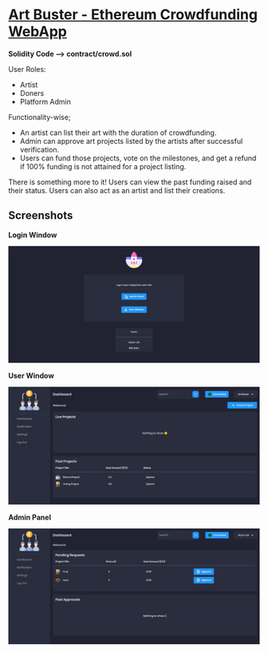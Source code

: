# [Art Buster - Ethereum Crowdfunding WebApp](https://crowdfunding-eth.web.app/)
 
 **Solidity Code --> contract/crowd.sol**
 
 User Roles:
 - Artist
 - Doners
 - Platform Admin 

Functionality-wise; 
- An artist can list their art with the duration of crowdfunding.
- Admin can approve art projects listed by the artists after successful verification.
- Users can fund those projects, vote on the milestones, and get a refund if 100% funding is not attained for a project listing. 

There is something more to it! Users can view the past funding raised and their status. Users can also act as an artist and list their creations.

## Screenshots

**Login Window**

![Login Window](/screenshot/1.PNG)

**User Window**

![User Window](/screenshot/2.PNG)
 
**Admin Panel**

![Admin Panel](/screenshot/3.PNG)
 
